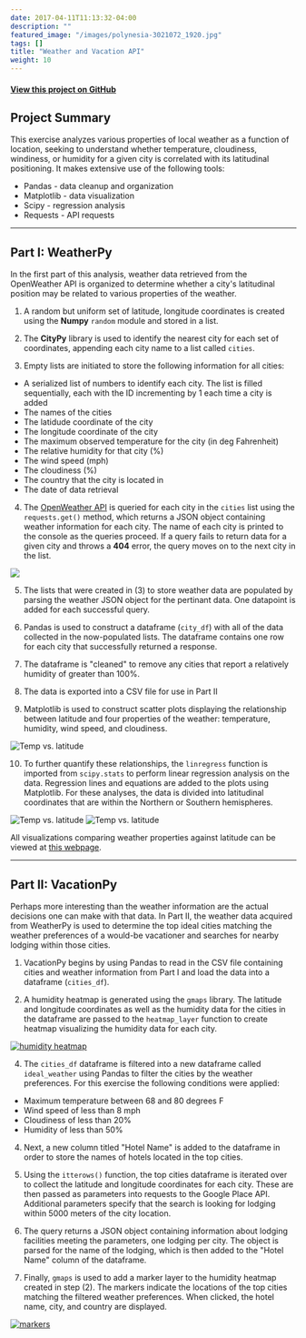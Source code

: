 ```yaml
---
date: 2017-04-11T11:13:32-04:00
description: ""
featured_image: "/images/polynesia-3021072_1920.jpg"
tags: []
title: "Weather and Vacation API"
weight: 10
---
```

#### [View this project on GitHub](https://github.com/jgabunilas/python-api-challenge)  

## Project Summary 

This exercise analyzes various properties of local weather as a function of location, seeking to understand whether temperature, cloudiness, windiness, or humidity for a given city is correlated with its latitudinal positioning. It makes extensive use of the following tools:

- Pandas - data cleanup and organization
- Matplotlib - data visualization
- Scipy - regression analysis
- Requests - API requests

---

## Part I: WeatherPy
In the first part of this analysis, weather data retrieved from the OpenWeather API is organized to determine whether a city's latitudinal position may be related to various properties of the weather. 

1. A random but uniform set of latitude, longitude coordinates is created using the **Numpy** `random` module and stored in a list.

2. The **CityPy** library is used to identify the nearest city for each set of coordinates, appending each city name to a list called `cities`.

3. Empty lists are initiated to store the following information for all cities:

- A serialized list of numbers to identify each city. The list is filled sequentially, each with the ID incrementing by 1 each time a city is added
- The names of the cities
- The latidude coordinate of the city
- The longitude coordinate of the city
- The maximum observed temperature for the city (in deg Fahrenheit)
- The relative humidity for that city (%)
- The wind speed (mph)
- The cloudiness (%)
- The country that the city is located in
- The date of data retrieval

4. The [OpenWeather API](https://openweathermap.org/current) is queried for each city in the `cities` list using the `requests.get()` method, which returns a JSON object containing weather information for each city. The name of each city is printed to the console as the queries proceed. If a query fails to return data for a given city and throws a **404** error, the query moves on to the next city in the list. 

![](data_retrieval.png)

5. The lists that were created in (3) to store weather data are populated by parsing the weather JSON object for the pertinant data. One datapoint is added for each successful query. 

6. Pandas is used to construct a dataframe (`city_df`) with all of the data collected in the now-populated lists. The dataframe contains one row for each city that successfully returned a response. 

7. The dataframe is "cleaned" to remove any cities that report a relatively humidity of greater than 100%.

8. The data is exported into a CSV file for use in Part II

9. Matplotlib is used to construct scatter plots displaying the relationship between latitude and four properties of the weather: temperature, humidity, wind speed, and cloudiness.

![Temp vs. latitude](Fig1_Lat_v_Temp.png)

10. To further quantify these relationships, the `linregress` function is imported from `scipy.stats` to perform linear regression analysis on the data. Regression lines and equations are added to the plots using Matplotlib. For these analyses, the data is divided into latitudinal coordinates that are within the Northern or Southern hemispheres.

![Temp vs. latitude](Fig5_NH_Lat_v_Temp.png)
![Temp vs. latitude](Fig6_SH_Lat_v_Temp.png)

All visualizations comparing weather properties against latitude can be viewed at [this webpage](https://jgabunilas.github.io/Web-Design-Challenge/).

---

## Part II: VacationPy
Perhaps more interesting than the weather information are the actual decisions one can make with that data. In Part II, the weather data acquired from WeatherPy is used to determine the top  ideal cities matching the weather preferences of a would-be vacationer and searches for nearby lodging within those cities. 

1. VacationPy begins by using Pandas to read in the CSV file containing cities and weather information from Part I and load the data into a dataframe (`cities_df`).

2. A humidity heatmap is generated using the `gmaps` library. The latitude and longitude coordinates as well as the humidity data for the cities in the dataframe are passed to the `heatmap_layer` function to create heatmap visualizing the humidity data for each city.

[![humidity heatmap](humidity_heatmap.PNG)](https://jgabunilas.github.io/images/humidity_heatmap.PNG)

4. The `cities_df` dataframe is filtered into a new dataframe called `ideal_weather` using Pandas to filter the cities by the weather preferences. For this exercise the following conditions were applied:
- Maximum temperature between 68 and 80 degrees F
- Wind speed of less than 8 mph
- Cloudiness of less than 20%
- Humidity of less than 50%

4. Next, a new column titled "Hotel Name" is added to the dataframe in order to store the names of hotels located in the top cities. 

5. Using the `itterows()` function, the top cities dataframe is iterated over to collect the latitude and longitude coordinates for each city. These are then passed as parameters into requests to the Google Place API. Additional parameters specify that the search is looking for lodging within 5000 meters of the city location. 

6. The query returns a JSON object containing information about lodging facilities meeting the parameters, one lodging per city. The object is parsed for the name of the lodging, which is then added to the "Hotel Name" column of the dataframe.

7. Finally, `gmaps` is used to add a marker layer to the humidity heatmap created in step (2). The markers indicate the locations of the top cities matching the filtered weather preferences. When clicked, the hotel name, city, and country are displayed.  

[![markers](hotel_markers.PNG)](https://jgabunilas.github.io/images/hotel_markers.PNG)